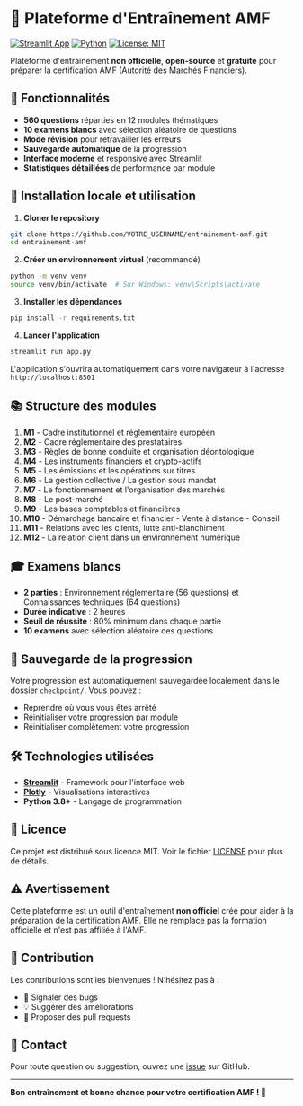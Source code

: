 # 🧠 Plateforme d'Entraînement AMF

[![Streamlit App](https://img.shields.io/badge/Streamlit-App-FF4B4B?style=for-the-badge&logo=streamlit&logoColor=white)](https://streamlit.io/)
[![Python](https://img.shields.io/badge/Python-3.8+-3776AB?style=for-the-badge&logo=python&logoColor=white)](https://python.org)
[![License: MIT](https://img.shields.io/badge/License-MIT-yellow.svg?style=for-the-badge)](https://opensource.org/licenses/MIT)

Plateforme d'entraînement **non officielle**, **open-source** et **gratuite** pour préparer la certification AMF (Autorité des Marchés Financiers).

## 🎯 Fonctionnalités

- **560 questions** réparties en 12 modules thématiques
- **10 examens blancs** avec sélection aléatoire de questions
- **Mode révision** pour retravailler les erreurs
- **Sauvegarde automatique** de la progression
- **Interface moderne** et responsive avec Streamlit
- **Statistiques détaillées** de performance par module

## 🚀 Installation locale et utilisation

1. **Cloner le repository**
```bash
git clone https://github.com/VOTRE_USERNAME/entrainement-amf.git
cd entrainement-amf
```

2. **Créer un environnement virtuel** (recommandé)
```bash
python -m venv venv
source venv/bin/activate  # Sur Windows: venv\Scripts\activate
```

3. **Installer les dépendances**
```bash
pip install -r requirements.txt
```

4. **Lancer l'application**
```bash
streamlit run app.py
```

L'application s'ouvrira automatiquement dans votre navigateur à l'adresse `http://localhost:8501`


## 📚 Structure des modules

1. **M1** - Cadre institutionnel et réglementaire européen
2. **M2** - Cadre réglementaire des prestataires
3. **M3** - Règles de bonne conduite et organisation déontologique
4. **M4** - Les instruments financiers et crypto-actifs
5. **M5** - Les émissions et les opérations sur titres
6. **M6** - La gestion collective / La gestion sous mandat
7. **M7** - Le fonctionnement et l'organisation des marchés
8. **M8** - Le post-marché
9. **M9** - Les bases comptables et financières
10. **M10** - Démarchage bancaire et financier - Vente à distance - Conseil
11. **M11** - Relations avec les clients, lutte anti-blanchiment
12. **M12** - La relation client dans un environnement numérique

## 🎓 Examens blancs

- **2 parties** : Environnement réglementaire (56 questions) et Connaissances techniques (64 questions)
- **Durée indicative** : 2 heures
- **Seuil de réussite** : 80% minimum dans chaque partie
- **10 examens** avec sélection aléatoire des questions

## 💾 Sauvegarde de la progression

Votre progression est automatiquement sauvegardée localement dans le dossier `checkpoint/`. Vous pouvez :
- Reprendre où vous vous êtes arrêté
- Réinitialiser votre progression par module
- Réinitialiser complètement votre progression

## 🛠️ Technologies utilisées

- **[Streamlit](https://streamlit.io/)** - Framework pour l'interface web
- **[Plotly](https://plotly.com/)** - Visualisations interactives
- **Python 3.8+** - Langage de programmation

## 📝 Licence

Ce projet est distribué sous licence MIT. Voir le fichier [LICENSE](LICENSE) pour plus de détails.

## ⚠️ Avertissement

Cette plateforme est un outil d'entraînement **non officiel** créé pour aider à la préparation de la certification AMF. Elle ne remplace pas la formation officielle et n'est pas affiliée à l'AMF.

## 🤝 Contribution

Les contributions sont les bienvenues ! N'hésitez pas à :
- 🐛 Signaler des bugs
- 💡 Suggérer des améliorations
- 🔧 Proposer des pull requests

## 📧 Contact

Pour toute question ou suggestion, ouvrez une [issue](https://github.com/velerl/entrainement-amf/issues) sur GitHub.

---

**Bon entraînement et bonne chance pour votre certification AMF ! 🎯**
